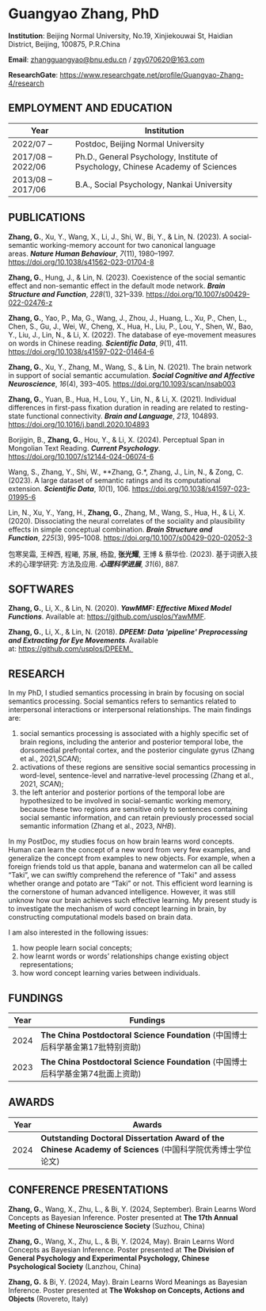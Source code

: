 # Guangyao Zhang, PhD

**Institution**: Beijing Normal University, No.19, Xinjiekouwai St, Haidian District, Beijing, 100875, P.R.China

**Email**: zhangguangyao@bnu.edu.cn / zgy070620@163.com

**ResearchGate**: https://www.researchgate.net/profile/Guangyao-Zhang-4/research

## EMPLOYMENT AND EDUCATION
| Year | Institution |
|-------|-------|
| 2022/07 –  | Postdoc, Beijing Normal University |
| 2017/08 – 2022/06 | Ph.D., General Psychology, Institute of Psychology, Chinese Academy of Sciences |
| 2013/08 – 2017/06 | B.A., Social Psychology, Nankai University |

## PUBLICATIONS
**Zhang, G.**, Xu, Y., Wang, X., Li, J., Shi, W., Bi, Y., & Lin, N. (2023). A social-semantic working-memory account for two canonical language areas. ***Nature Human Behaviour***, *7*(11), 1980–1997. https://doi.org/10.1038/s41562-023-01704-8

**Zhang, G.**, Hung, J., & Lin, N. (2023). Coexistence of the social semantic effect and non-semantic effect in the default mode network. ***Brain Structure and Function***, *228*(1), 321–339. https://doi.org/10.1007/s00429-022-02476-z

**Zhang, G.**, Yao, P., Ma, G., Wang, J., Zhou, J., Huang, L., Xu, P., Chen, L., Chen, S., Gu, J., Wei, W., Cheng, X., Hua, H., Liu, P., Lou, Y., Shen, W., Bao, Y., Liu, J., Lin, N., & Li, X. (2022). The database of eye-movement measures on words in Chinese reading. ***Scientific Data***, *9*(1), 411. https://doi.org/10.1038/s41597-022-01464-6

**Zhang, G.**, Xu, Y., Zhang, M., Wang, S., & Lin, N. (2021). The brain network in support of social semantic accumulation. ***Social Cognitive and Affective Neuroscience***, *16*(4), 393–405. https://doi.org/10.1093/scan/nsab003

**Zhang, G.**, Yuan, B., Hua, H., Lou, Y., Lin, N., & Li, X. (2021). Individual differences in first-pass fixation duration in reading are related to resting-state functional connectivity. ***Brain and Language***, *213*, 104893. https://doi.org/10.1016/j.bandl.2020.104893

Borjigin, B., **Zhang, G.**, Hou, Y., & Li, X. (2024). Perceptual Span in Mongolian Text Reading. ***Current Psychology***. https://doi.org/10.1007/s12144-024-06074-6 

Wang, S., Zhang, Y., Shi, W., **Zhang, G.*, Zhang, J., Lin, N., & Zong, C. (2023). A large dataset of semantic ratings and its computational extension. ***Scientific Data***, *10*(1), 106. https://doi.org/10.1038/s41597-023-01995-6

Lin, N., Xu, Y., Yang, H., **Zhang, G.**, Zhang, M., Wang, S., Hua, H., & Li, X. (2020). Dissociating the neural correlates of the sociality and plausibility effects in simple conceptual combination. ***Brain Structure and Function***, *225*(3), 995–1008. https://doi.org/10.1007/s00429-020-02052-3

包寒吴霜, 王梓西, 程曦, 苏展, 杨盈, **张光耀**, 王博 & 蔡华俭. (2023). 基于词嵌入技术的心理学研究: 方法及应用. ***心理科学进展***, *31*(6), 887.

## SOFTWARES

**Zhang, G.**, Li, X., & Lin, N. (2020). ***YawMMF: Effective Mixed Model Functions***. Available at: https://github.com/usplos/YawMMF.

**Zhang, G.**, Li, X., & Lin, N. (2018). ***DPEEM: Data 'pipeline' Preprocessing and Extracting for Eye Movements***. Available at: https://github.com/usplos/DPEEM. 

## RESEARCH
In my PhD, I studied semantics processing in brain by focusing on social semantics processing. 
Social semantics refers to semantics related to interpersonal interactions or interpersonal relationships. 
The main findings are: 
1. social semantics processing is associated with a highly specific set of brain regions, including the anterior and posterior temporal lobe, the dorsomedial prefrontal cortex, and the posterior cingulate gyrus (Zhang et al., 2021,*SCAN*);
2. activations of these regions are sensitive social semantics processing in word-level, sentence-level and narrative-level processing (Zhang et al., 2021, *SCAN*);
3. the left anterior and posterior portions of the temporal lobe are hypothesized to be involved in social-semantic working memory, because these two regions are sensitive only to sentences containing social semantic information, and can retain previously processed social semantic information (Zhang et al., 2023, *NHB*).

In my PostDoc, my studies focus on how brain learns word concepts. Human can learn the concept of a new word from very few examples, and generalize the concept from examples to new objects. 
For example, when a foreign friends told us that apple, banana and watermelon can all be called “Taki”, 
we can swiftly comprehend the reference of "Taki" and assess whether orange and potato are “Taki” or not. 
This efficient word learning is the cornerstone of human advanced intelligence. 
However, it was still unknow how our brain achieves such effective learning. 
My present study is to investigate the mechanism of word concept learning in brain, by constructing computational models based on brain data.

I am also interested in the following issues: 
1) how people learn social concepts; 
2) how learnt words or words’ relationships change existing object representations; 
3) how word concept learning varies between individuals.

## FUNDINGS

| Year | Fundings |
|-------|-------|
| 2024 | **The China Postdoctoral Science Foundation** (中国博士后科学基金第17批特别资助) |
| 2023 | **The China Postdoctoral Science Foundation** (中国博士后科学基金第74批面上资助) |

## AWARDS

| Year | Awards |
|-------|-------|
| 2024 | **Outstanding Doctoral Dissertation Award of the Chinese Academy of Sciences** (中国科学院优秀博士学位论文) |

## CONFERENCE PRESENTATIONS

**Zhang, G.**, Wang, X., Zhu, L., & Bi, Y. (2024, September). Brain Learns Word Concepts as Bayesian Inference. Poster presented at **The 17th Annual Meeting of Chinese Neuroscience Society** (Suzhou, China)

**Zhang, G.**, Wang, X., Zhu, L., & Bi, Y. (2024, May). Brain Learns Word Concepts as Bayesian Inference. Poster presented at **The Division of General Psychology and Experimental Psychology, Chinese Psychological Society** (Lanzhou, China)

**Zhang, G.** & Bi, Y. (2024, May). Brain Learns Word Meanings as Bayesian Inference. Poster presented at **The Wokshop on Concepts, Actions and Objects** (Rovereto, Italy)











